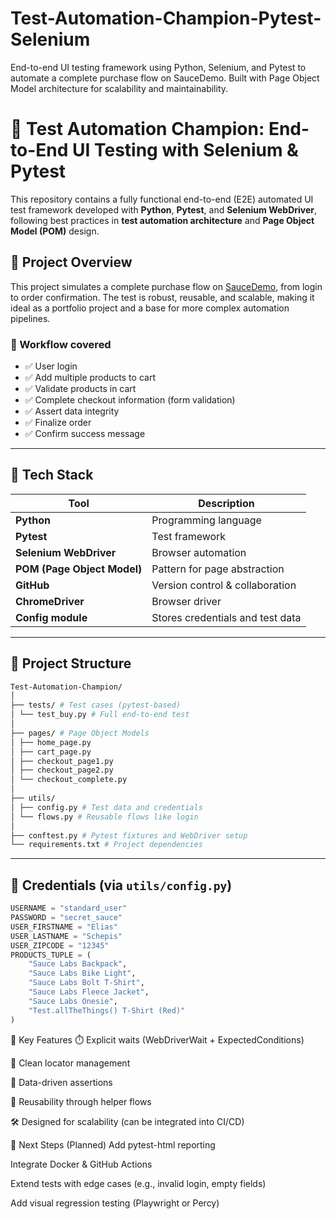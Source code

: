 # Test-Automation-Champion-Pytest-Selenium
End-to-end UI testing framework using Python, Selenium, and Pytest to automate a complete purchase flow on SauceDemo. Built with Page Object Model architecture for scalability and maintainability.

# 🧪 Test Automation Champion: End-to-End UI Testing with Selenium & Pytest

This repository contains a fully functional end-to-end (E2E) automated UI test framework developed with **Python**, **Pytest**, and **Selenium WebDriver**, following best practices in **test automation architecture** and **Page Object Model (POM)** design.

## 🚀 Project Overview

This project simulates a complete purchase flow on [SauceDemo](https://www.saucedemo.com/), from login to order confirmation. The test is robust, reusable, and scalable, making it ideal as a portfolio project and a base for more complex automation pipelines.

### 🔁 Workflow covered

- ✅ User login
- ✅ Add multiple products to cart
- ✅ Validate products in cart
- ✅ Complete checkout information (form validation)
- ✅ Assert data integrity
- ✅ Finalize order
- ✅ Confirm success message

---

## 🧱 Tech Stack

| Tool | Description |
|------|-------------|
| **Python** | Programming language |
| **Pytest** | Test framework |
| **Selenium WebDriver** | Browser automation |
| **POM (Page Object Model)** | Pattern for page abstraction |
| **GitHub** | Version control & collaboration |
| **ChromeDriver** | Browser driver |
| **Config module** | Stores credentials and test data |

---

## 📁 Project Structure

``` bash
Test-Automation-Champion/
│
├── tests/ # Test cases (pytest-based)
│ └── test_buy.py # Full end-to-end test
│
├── pages/ # Page Object Models
│ ├── home_page.py
│ ├── cart_page.py
│ ├── checkout_page1.py
│ ├── checkout_page2.py
│ └── checkout_complete.py
│
├── utils/
│ ├── config.py # Test data and credentials
│ └── flows.py # Reusable flows like login
│
├── conftest.py # Pytest fixtures and WebDriver setup
└── requirements.txt # Project dependencies
```

---

## 🔑 Credentials (via `utils/config.py`)

```python
USERNAME = "standard_user"
PASSWORD = "secret_sauce"
USER_FIRSTNAME = "Elias"
USER_LASTNAME = "Schepis"
USER_ZIPCODE = "12345"
PRODUCTS_TUPLE = (
    "Sauce Labs Backpack",
    "Sauce Labs Bike Light",
    "Sauce Labs Bolt T-Shirt",
    "Sauce Labs Fleece Jacket",
    "Sauce Labs Onesie",
    "Test.allTheThings() T-Shirt (Red)"
)
```


🧠 Key Features
⏱️ Explicit waits (WebDriverWait + ExpectedConditions)

🧼 Clean locator management

🧪 Data-driven assertions

🔄 Reusability through helper flows

🛠️ Designed for scalability (can be integrated into CI/CD)

📌 Next Steps (Planned)
 Add pytest-html reporting

 Integrate Docker & GitHub Actions

 Extend tests with edge cases (e.g., invalid login, empty fields)

 Add visual regression testing (Playwright or Percy)

